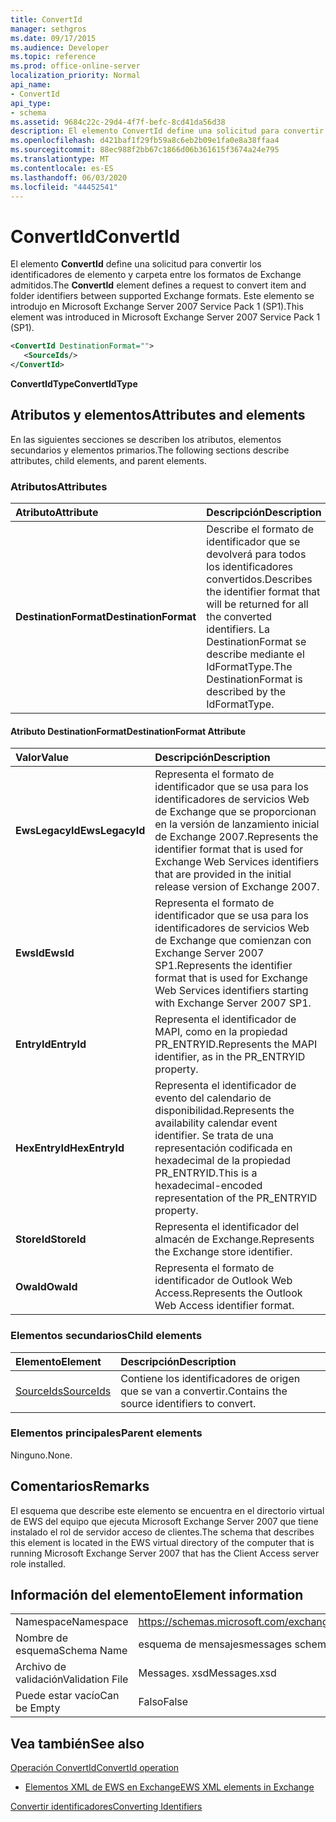 ```yaml
---
title: ConvertId
manager: sethgros
ms.date: 09/17/2015
ms.audience: Developer
ms.topic: reference
ms.prod: office-online-server
localization_priority: Normal
api_name:
- ConvertId
api_type:
- schema
ms.assetid: 9684c22c-29d4-4f7f-befc-8cd41da56d38
description: El elemento ConvertId define una solicitud para convertir los identificadores de elemento y carpeta entre los formatos de Exchange admitidos. Este elemento se introdujo en Microsoft Exchange Server 2007 Service Pack 1 (SP1).
ms.openlocfilehash: d421baf1f29fb59a8c6eb2b09e1fa0e8a38ffaa4
ms.sourcegitcommit: 88ec988f2bb67c1866d06b361615f3674a24e795
ms.translationtype: MT
ms.contentlocale: es-ES
ms.lasthandoff: 06/03/2020
ms.locfileid: "44452541"
---
```

# <a name="convertid"></a><span data-ttu-id="c6fe8-104">ConvertId</span><span class="sxs-lookup"><span data-stu-id="c6fe8-104">ConvertId</span></span>

<span data-ttu-id="c6fe8-105">El elemento **ConvertId** define una solicitud para convertir los identificadores de elemento y carpeta entre los formatos de Exchange admitidos.</span><span class="sxs-lookup"><span data-stu-id="c6fe8-105">The **ConvertId** element defines a request to convert item and folder identifiers between supported Exchange formats.</span></span> <span data-ttu-id="c6fe8-106">Este elemento se introdujo en Microsoft Exchange Server 2007 Service Pack 1 (SP1).</span><span class="sxs-lookup"><span data-stu-id="c6fe8-106">This element was introduced in Microsoft Exchange Server 2007 Service Pack 1 (SP1).</span></span> 
  
```xml
<ConvertId DestinationFormat="">
   <SourceIds/>
</ConvertId>
```

 <span data-ttu-id="c6fe8-107">**ConvertIdType**</span><span class="sxs-lookup"><span data-stu-id="c6fe8-107">**ConvertIdType**</span></span>
## <a name="attributes-and-elements"></a><span data-ttu-id="c6fe8-108">Atributos y elementos</span><span class="sxs-lookup"><span data-stu-id="c6fe8-108">Attributes and elements</span></span>

<span data-ttu-id="c6fe8-109">En las siguientes secciones se describen los atributos, elementos secundarios y elementos primarios.</span><span class="sxs-lookup"><span data-stu-id="c6fe8-109">The following sections describe attributes, child elements, and parent elements.</span></span>
  
### <a name="attributes"></a><span data-ttu-id="c6fe8-110">Atributos</span><span class="sxs-lookup"><span data-stu-id="c6fe8-110">Attributes</span></span>

|<span data-ttu-id="c6fe8-111">**Atributo**</span><span class="sxs-lookup"><span data-stu-id="c6fe8-111">**Attribute**</span></span>|<span data-ttu-id="c6fe8-112">**Descripción**</span><span class="sxs-lookup"><span data-stu-id="c6fe8-112">**Description**</span></span>|
|:-----|:-----|
|<span data-ttu-id="c6fe8-113">**DestinationFormat**</span><span class="sxs-lookup"><span data-stu-id="c6fe8-113">**DestinationFormat**</span></span> <br/> |<span data-ttu-id="c6fe8-114">Describe el formato de identificador que se devolverá para todos los identificadores convertidos.</span><span class="sxs-lookup"><span data-stu-id="c6fe8-114">Describes the identifier format that will be returned for all the converted identifiers.</span></span> <span data-ttu-id="c6fe8-115">La DestinationFormat se describe mediante el IdFormatType.</span><span class="sxs-lookup"><span data-stu-id="c6fe8-115">The DestinationFormat is described by the IdFormatType.</span></span>  <br/> |
   
#### <a name="destinationformat-attribute"></a><span data-ttu-id="c6fe8-116">Atributo DestinationFormat</span><span class="sxs-lookup"><span data-stu-id="c6fe8-116">DestinationFormat Attribute</span></span>

|<span data-ttu-id="c6fe8-117">**Valor**</span><span class="sxs-lookup"><span data-stu-id="c6fe8-117">**Value**</span></span>|<span data-ttu-id="c6fe8-118">**Descripción**</span><span class="sxs-lookup"><span data-stu-id="c6fe8-118">**Description**</span></span>|
|:-----|:-----|
|<span data-ttu-id="c6fe8-119">**EwsLegacyId**</span><span class="sxs-lookup"><span data-stu-id="c6fe8-119">**EwsLegacyId**</span></span> <br/> |<span data-ttu-id="c6fe8-120">Representa el formato de identificador que se usa para los identificadores de servicios Web de Exchange que se proporcionan en la versión de lanzamiento inicial de Exchange 2007.</span><span class="sxs-lookup"><span data-stu-id="c6fe8-120">Represents the identifier format that is used for Exchange Web Services identifiers that are provided in the initial release version of Exchange 2007.</span></span>  <br/> |
|<span data-ttu-id="c6fe8-121">**EwsId**</span><span class="sxs-lookup"><span data-stu-id="c6fe8-121">**EwsId**</span></span> <br/> |<span data-ttu-id="c6fe8-122">Representa el formato de identificador que se usa para los identificadores de servicios Web de Exchange que comienzan con Exchange Server 2007 SP1.</span><span class="sxs-lookup"><span data-stu-id="c6fe8-122">Represents the identifier format that is used for Exchange Web Services identifiers starting with Exchange Server 2007 SP1.</span></span>  <br/> |
|<span data-ttu-id="c6fe8-123">**EntryId**</span><span class="sxs-lookup"><span data-stu-id="c6fe8-123">**EntryId**</span></span> <br/> |<span data-ttu-id="c6fe8-124">Representa el identificador de MAPI, como en la propiedad PR_ENTRYID.</span><span class="sxs-lookup"><span data-stu-id="c6fe8-124">Represents the MAPI identifier, as in the PR_ENTRYID property.</span></span>  <br/> |
|<span data-ttu-id="c6fe8-125">**HexEntryId**</span><span class="sxs-lookup"><span data-stu-id="c6fe8-125">**HexEntryId**</span></span> <br/> |<span data-ttu-id="c6fe8-126">Representa el identificador de evento del calendario de disponibilidad.</span><span class="sxs-lookup"><span data-stu-id="c6fe8-126">Represents the availability calendar event identifier.</span></span> <span data-ttu-id="c6fe8-127">Se trata de una representación codificada en hexadecimal de la propiedad PR_ENTRYID.</span><span class="sxs-lookup"><span data-stu-id="c6fe8-127">This is a hexadecimal-encoded representation of the PR_ENTRYID property.</span></span>  <br/> |
|<span data-ttu-id="c6fe8-128">**StoreId**</span><span class="sxs-lookup"><span data-stu-id="c6fe8-128">**StoreId**</span></span> <br/> |<span data-ttu-id="c6fe8-129">Representa el identificador del almacén de Exchange.</span><span class="sxs-lookup"><span data-stu-id="c6fe8-129">Represents the Exchange store identifier.</span></span>  <br/> |
|<span data-ttu-id="c6fe8-130">**OwaId**</span><span class="sxs-lookup"><span data-stu-id="c6fe8-130">**OwaId**</span></span> <br/> |<span data-ttu-id="c6fe8-131">Representa el formato de identificador de Outlook Web Access.</span><span class="sxs-lookup"><span data-stu-id="c6fe8-131">Represents the Outlook Web Access identifier format.</span></span>  <br/> |
   
### <a name="child-elements"></a><span data-ttu-id="c6fe8-132">Elementos secundarios</span><span class="sxs-lookup"><span data-stu-id="c6fe8-132">Child elements</span></span>

|<span data-ttu-id="c6fe8-133">**Elemento**</span><span class="sxs-lookup"><span data-stu-id="c6fe8-133">**Element**</span></span>|<span data-ttu-id="c6fe8-134">**Descripción**</span><span class="sxs-lookup"><span data-stu-id="c6fe8-134">**Description**</span></span>|
|:-----|:-----|
|[<span data-ttu-id="c6fe8-135">SourceIds</span><span class="sxs-lookup"><span data-stu-id="c6fe8-135">SourceIds</span></span>](sourceids.md) <br/> |<span data-ttu-id="c6fe8-136">Contiene los identificadores de origen que se van a convertir.</span><span class="sxs-lookup"><span data-stu-id="c6fe8-136">Contains the source identifiers to convert.</span></span>  <br/> |
   
### <a name="parent-elements"></a><span data-ttu-id="c6fe8-137">Elementos principales</span><span class="sxs-lookup"><span data-stu-id="c6fe8-137">Parent elements</span></span>

<span data-ttu-id="c6fe8-138">Ninguno.</span><span class="sxs-lookup"><span data-stu-id="c6fe8-138">None.</span></span>
  
## <a name="remarks"></a><span data-ttu-id="c6fe8-139">Comentarios</span><span class="sxs-lookup"><span data-stu-id="c6fe8-139">Remarks</span></span>

<span data-ttu-id="c6fe8-140">El esquema que describe este elemento se encuentra en el directorio virtual de EWS del equipo que ejecuta Microsoft Exchange Server 2007 que tiene instalado el rol de servidor acceso de clientes.</span><span class="sxs-lookup"><span data-stu-id="c6fe8-140">The schema that describes this element is located in the EWS virtual directory of the computer that is running Microsoft Exchange Server 2007 that has the Client Access server role installed.</span></span>
  
## <a name="element-information"></a><span data-ttu-id="c6fe8-141">Información del elemento</span><span class="sxs-lookup"><span data-stu-id="c6fe8-141">Element information</span></span>

|||
|:-----|:-----|
|<span data-ttu-id="c6fe8-142">Namespace</span><span class="sxs-lookup"><span data-stu-id="c6fe8-142">Namespace</span></span>  <br/> |https://schemas.microsoft.com/exchange/services/2006/messages  <br/> |
|<span data-ttu-id="c6fe8-143">Nombre de esquema</span><span class="sxs-lookup"><span data-stu-id="c6fe8-143">Schema Name</span></span>  <br/> |<span data-ttu-id="c6fe8-144">esquema de mensajes</span><span class="sxs-lookup"><span data-stu-id="c6fe8-144">messages schema</span></span>  <br/> |
|<span data-ttu-id="c6fe8-145">Archivo de validación</span><span class="sxs-lookup"><span data-stu-id="c6fe8-145">Validation File</span></span>  <br/> |<span data-ttu-id="c6fe8-146">Messages. xsd</span><span class="sxs-lookup"><span data-stu-id="c6fe8-146">Messages.xsd</span></span>  <br/> |
|<span data-ttu-id="c6fe8-147">Puede estar vacío</span><span class="sxs-lookup"><span data-stu-id="c6fe8-147">Can be Empty</span></span>  <br/> |<span data-ttu-id="c6fe8-148">Falso</span><span class="sxs-lookup"><span data-stu-id="c6fe8-148">False</span></span>  <br/> |
   
## <a name="see-also"></a><span data-ttu-id="c6fe8-149">Vea también</span><span class="sxs-lookup"><span data-stu-id="c6fe8-149">See also</span></span>



[<span data-ttu-id="c6fe8-150">Operación ConvertId</span><span class="sxs-lookup"><span data-stu-id="c6fe8-150">ConvertId operation</span></span>](convertid-operation.md)


- [<span data-ttu-id="c6fe8-151">Elementos XML de EWS en Exchange</span><span class="sxs-lookup"><span data-stu-id="c6fe8-151">EWS XML elements in Exchange</span></span>](ews-xml-elements-in-exchange.md)


[<span data-ttu-id="c6fe8-152">Convertir identificadores</span><span class="sxs-lookup"><span data-stu-id="c6fe8-152">Converting Identifiers</span></span>](https://msdn.microsoft.com/library/a5391746-b6ef-4f48-8fc8-8255258651aa%28Office.15%29.aspx)

